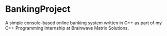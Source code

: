 # BankingProject
A simple console-based online banking system written in C++ as part of my C++ Programming Internship at Brainwave Matrix Solutions.
